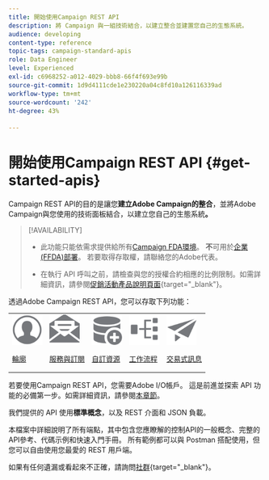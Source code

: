 ```yaml
---
title: 開始使用Campaign REST API
description: 將 Campaign 與一組技術結合，以建立整合並建置您自己的生態系統。
audience: developing
content-type: reference
topic-tags: campaign-standard-apis
role: Data Engineer
level: Experienced
exl-id: c6968252-a012-4029-bbb8-66f4f693e99b
source-git-commit: 1d9d4111cde1e230220a04c8fd10a126116339ad
workflow-type: tm+mt
source-wordcount: '242'
ht-degree: 43%

---
```


# 開始使用Campaign REST API {#get-started-apis}



Campaign REST API的目的是讓您&#x200B;**建立Adobe Campaign的整合**，並將Adobe Campaign與您使用的技術面板結合，以建立您自己的生態系統&#x200B;**。**

>[!AVAILABILITY]
>
>* 此功能只能依需求提供給所有[Campaign FDA環境](../../architecture/fda-deployment.md)。 **不**&#x200B;可用於[企業(FFDA)部署](../../architecture/enterprise-deployment.md)。 若要取得存取權，請聯絡您的Adobe代表。
>
>* 在執行 API 呼叫之前，請檢查與您的授權合約相應的比例限制。如需詳細資訊，請參閱[促銷活動產品說明頁面](https://helpx.adobe.com/tw/legal/product-descriptions/campaign-standard.html#ITInfrastructureResourcesbyActiveProfilesTiers){target="_blank"}。


透過Adobe Campaign REST API，您可以存取下列功能：

<table><tr>
 <td valign="top"><a href="retrieving-profiles.md"><img width="60px" alt="條件" src="assets/icon_profile.svg"/></a><p><a href="retrieving-profiles.md">輪廓</a></p></td>
<td valign="top"><a href="creating-a-service.md"><img width="60px" alt="條件" src="assets/icon_services.svg"/></a><p><a href="creating-a-service.md">服務與訂閱</a></p></td>
<td valign="top"><a href="interacting-with-custom-resources.md"><img width="60px" alt="條件" src="assets/icon_customresources.svg"/></a><p><a href="interacting-with-custom-resources.md">自訂資源</a></p></td>
<td valign="top"><a href="controlling-a-workflow.md"><img width="60px" alt="條件" src="assets/icon_workflows.svg"/></a><p><a href="controlling-a-workflow.md">工作流程</a></p></td>
<td valign="top"><a href="managing-transactional-messages.md"><img width="60px" alt="條件" src="assets/icon_transactionalmessage.svg"/></a><p><a href="managing-transactional-messages.md">交易式訊息</a></p></td>
</tr></table>

若要使用Campaign REST API，您需要Adobe I/O帳戶。 這是前進並探索 API 功能的必備第一步。如需詳細資訊，請參閱[本章節](setting-up-api-access.md)。

我們提供的 API 使用&#x200B;**標準概念**，以及 REST 介面和 JSON 負載。

本檔案中詳細說明了所有端點，其中包含您應瞭解的控制API的一般概念、完整的API參考、代碼示例和快速入門手冊。 所有範例都可以與 Postman 搭配使用，但您可以自由使用您最愛的 REST 用戶端。

如果有任何遺漏或看起來不正確，請詢問[社群](https://experienceleaguecommunities.adobe.com/t5/adobe-campaign-standard/ct-p/adobe-campaign-standard-community){target="_blank"}。
